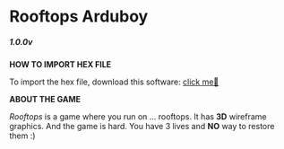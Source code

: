 # Rooftops Arduboy
##### 1.0.0v

**HOW TO IMPORT HEX FILE**

To import the hex file, download this software: [click me🎈](https://community.arduboy.com/t/new-unofficial-arduboy-uploader/3473)


**ABOUT THE GAME**

*Rooftops* is a game where you run on ... rooftops. It has **3D** wireframe graphics. And the game is hard. You have 3 lives and **NO** way to restore them :)

